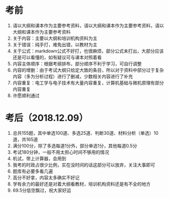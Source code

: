 # 考前

1. 请以大纲和课本作为主要参考资料，请以大纲和课本作为主要参考资料，请以大纲和课本作为主要参考资料
2. 关于内容：主要以大纲和培训机构资料为主
3. 关于错误：纯手打，难免出错，以教材为主
4. 关于公式：markdown公式不好打，也很麻烦，部分公式未打出，大部分应该还是可以看懂的，如有疑议可与课本对照着看
5. 内容主体顺序：根据考纲排布，部分顺序不利于学习，可自行调整
6. 内容的增删：由于考试大纲只给定大致的条目，所以对于资料中部分过于复杂内容（多为分析过程）进行了删减，少数相关内容进行了补充
7. 内容重复：电工学与电子技术有大量内容重复，计算机基础与微机原理有部分内容重复
8. 许愿顺利通过

# 考后（2018.12.09）

1. 总共155题，其中单选100道、多选25道、判断30道、材料分析（单选）10道，共165道
2. 满分100分，除了多选每道1分外，部分单选1分，其他每道0.5分
3. 考试180分钟，一般不用太担心时间不够用的情况
4. 机试，带上计算器，会用到
5. 我考的时政占很少比例，实在没时间的话这部分可以放弃，关注大事即可
6. 题库有必要多看几遍
7. 高分不好拿，内容太多确实不好记
8. 学有余力的最好还是对着大纲看教材，培训机构资料还是有不全的地方
9. 69.5分低空飘过，祝大家好运